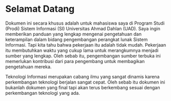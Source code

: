 # Selamat Datang

Dokumen ini secara khusus adalah untuk mahasiswa saya di Program Studi (Prodi) Sistem Informasi (SI) Universitas Ahmad Dahlan (UAD). Saya ingin memberikan panduan yang lengkap mengenai pengetahuan dan keterampilan dalam bidang pengembangan perangkat lunak Sistem Informasi. Tapi kita tahu bahwa pekerjaan itu adalah tidak mudah. Pekerjaan itu membutuhkan waktu yang cukup lama untuk merangkumnya menjadi sumber yang lengkap. Oleh sebab itu, pengembangan sumber terbuka ini memerlukan kontribusi dari para pengembang untuk membagikan pengetahuan mereka.

Teknologi Informasi merupakan cabang ilmu yang sangat dinamis karena perkembangan teknologi berjalan sangat cepat. Oleh sebab itu dokumen ini bukanlah dokumen yang final tapi akan terus berkembang sesuai dengan perkembangan teknologi yang ada. 
